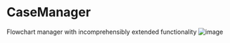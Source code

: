 # CaseManager

Flowchart manager with incomprehensibly extended functionality
![image](https://user-images.githubusercontent.com/45402557/213259698-6caa60d0-1117-4642-ad9e-1c80c241517e.png)

